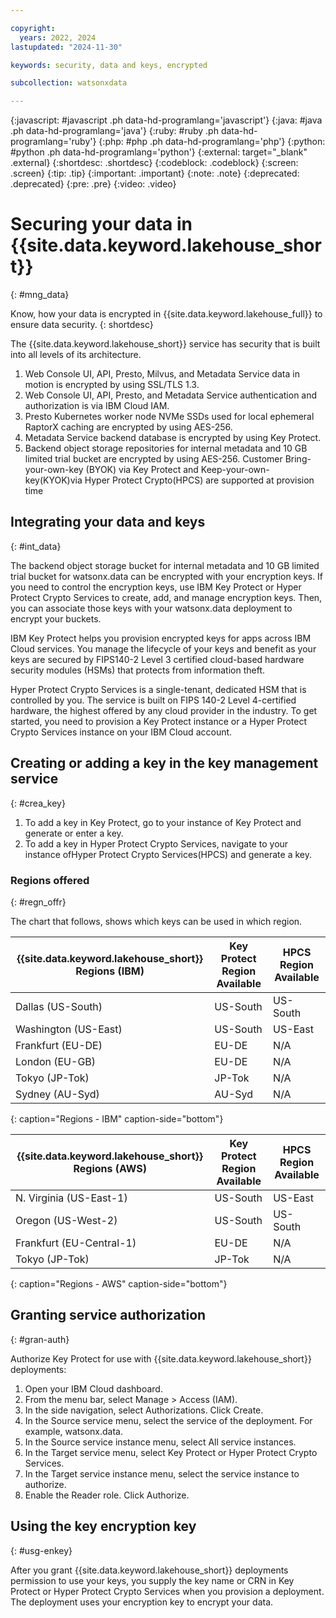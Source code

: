 ```yaml
---

copyright:
  years: 2022, 2024
lastupdated: "2024-11-30"

keywords: security, data and keys, encrypted

subcollection: watsonxdata

---
```


{:javascript: #javascript .ph data-hd-programlang='javascript'}
{:java: #java .ph data-hd-programlang='java'}
{:ruby: #ruby .ph data-hd-programlang='ruby'}
{:php: #php .ph data-hd-programlang='php'}
{:python: #python .ph data-hd-programlang='python'}
{:external: target="_blank" .external}
{:shortdesc: .shortdesc}
{:codeblock: .codeblock}
{:screen: .screen}
{:tip: .tip}
{:important: .important}
{:note: .note}
{:deprecated: .deprecated}
{:pre: .pre}
{:video: .video}


# Securing your data in {{site.data.keyword.lakehouse_short}}
{: #mng_data}

Know, how your data is encrypted in {{site.data.keyword.lakehouse_full}} to ensure data security.
{: shortdesc}

The {{site.data.keyword.lakehouse_short}} service has security that is built into all levels of its architecture.

1. Web Console UI, API, Presto, Milvus, and Metadata Service data in motion is encrypted by using SSL/TLS 1.3.
2. Web Console UI, API, Presto, and Metadata Service authentication and authorization is via IBM Cloud IAM.
3. Presto Kubernetes worker node NVMe SSDs used for local ephemeral RaptorX caching are encrypted by using AES-256.
4. Metadata Service backend database is encrypted by using Key Protect.
5. Backend object storage repositories for internal metadata and 10 GB limited trial bucket are encrypted by using AES-256. Customer Bring-your-own-key (BYOK) via Key Protect and Keep-your-own-key(KYOK)via Hyper Protect Crypto(HPCS) are supported at provision time

## Integrating your data and keys
{: #int_data}

The backend object storage bucket for internal metadata and 10 GB limited trial bucket for watsonx.data can be encrypted with your encryption keys. If you need to control the encryption keys, use IBM Key Protect or Hyper Protect Crypto Services to create, add, and manage encryption keys. Then, you can associate those keys with your watsonx.data deployment to encrypt your buckets.

IBM Key Protect helps you provision encrypted keys for apps across IBM Cloud services. You manage the lifecycle of your keys and benefit as your keys are secured by FIPS140-2 Level 3 certified cloud-based hardware security modules (HSMs) that protects from information theft.

Hyper Protect Crypto Services is a single-tenant, dedicated HSM that is controlled by you. The service is built on FIPS 140-2 Level 4-certified hardware, the highest offered by any cloud provider in the industry. To get started, you need to provision a Key Protect instance or a Hyper Protect Crypto Services instance on your IBM Cloud account.

## Creating or adding a key in the key management service
{: #crea_key}

1. To add a key in Key Protect, go to your instance of Key Protect and generate or enter a key.
2. To add a key in Hyper Protect Crypto Services, navigate to your instance ofHyper Protect Crypto Services(HPCS) and generate a key.

### Regions offered
{: #regn_offr}

The chart that follows, shows which keys can be used in which region.

| **{{site.data.keyword.lakehouse_short}} Regions (IBM)**   |**Key Protect Region Available**  | **HPCS Region Available** |
|---|---|---|
| Dallas (US-South) | US-South | US-South  |
| Washington (US-East) | US-South  |US-East  |
| Frankfurt (EU-DE) | EU-DE  | N/A  |
| London (EU-GB) | EU-DE  | N/A  |
| Tokyo (JP-Tok) | JP-Tok | N/A  |
| Sydney (AU-Syd) | AU-Syd | N/A  |
{: caption="Regions - IBM" caption-side="bottom"}

| **{{site.data.keyword.lakehouse_short}} Regions (AWS)**   |**Key Protect Region Available**  | **HPCS Region Available** |
|---|---|---|
| N. Virginia (US-East-1) | US-South | US-East  |
| Oregon (US-West-2) | US-South  |US-South  |
| Frankfurt (EU-Central-1) | EU-DE  | N/A  |
| Tokyo (JP-Tok)| JP-Tok | N/A |
{: caption="Regions - AWS" caption-side="bottom"}

## Granting service authorization
{: #gran-auth}

Authorize Key Protect for use with {{site.data.keyword.lakehouse_short}} deployments:
1. Open your IBM Cloud dashboard.
2. From the menu bar, select Manage > Access (IAM).
3. In the side navigation, select Authorizations. Click Create.
4. In the Source service menu, select the service of the deployment. For example, watsonx.data.
5. In the Source service instance menu, select All service instances.
6. In the Target service menu, select Key Protect or Hyper Protect Crypto Services.
7. In the Target service instance menu, select the service instance to authorize.
8. Enable the Reader role. Click Authorize.

## Using the key encryption key
{: #usg-enkey}

After you grant {{site.data.keyword.lakehouse_short}} deployments permission to use your keys, you supply the key name or CRN in Key Protect or Hyper Protect Crypto Services when you provision a deployment. The deployment uses your encryption key to encrypt your data.
